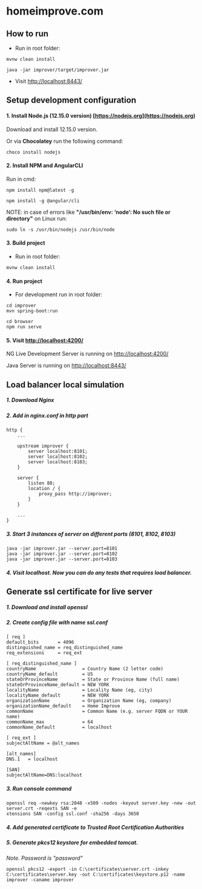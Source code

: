 # homeimprove.com

## How to run

* Run in root folder:
```
mvnw clean install
```
```
java -jar improver/target/improver.jar
```

* Visit [http://localhost:8443/](http://localhost:8443/)


## Setup development configuration

#### 1. Install Node.js (12.15.0 version) [https://nodejs.org](https://nodejs.org)

Download and install 12.15.0 version. 

Or via **Chocolatey** run the following command:
```
choco install nodejs
```

#### 2. Install NPM and AngularCLI
Run in cmd:
```
npm install npm@latest -g
```
```
npm install -g @angular/cli
```

NOTE: in case of errors like __"/usr/bin/env: ‘node’: No such file or directory"__ 
on Linux run:
```
sudo ln -s /usr/bin/nodejs /usr/bin/node
```
#### 3. Build project

* Run in root folder:

```
mvnw clean install
```

#### 4. Run project

* For development run in root folder:

```
cd improver
mvn spring-boot:run
```

```
cd browser
npm run serve
```

#### 5. Visit [http://localhost:4200/](http://localhost:4200/)

NG Live Development Server is running on [http://localhost:4200/](http://localhost:4200/)

Java Server is running on [http://localhost:8443/](http://localhost:8443/)




## Load balancer local simulation

##### 1. Download Nginx
##### 2. Add in nginx.conf in http part

```
http {
    ...
    
    upstream improver {
        server localhost:8101;
        server localhost:8102;
        server localhost:8103;
    }

    server {
        listen 80;
        location / {
            proxy_pass http://improver;
        }
    }
    
    ...
}
```

##### 3. Start 3 instances of server on different ports (8101, 8102, 8103) 
`java -jar improver.jar --server.port=8101`  
`java -jar improver.jar --server.port=8102`  
`java -jar improver.jar --server.port=8103`  
##### 4. Visit localhost. Now you can do any tests that requires load balancer. 


## Generate ssl certificate for live server
##### 1. Download and install openssl
##### 2. Create config file with name ssl.conf
```
[ req ]
default_bits       = 4096
distinguished_name = req_distinguished_name
req_extensions     = req_ext

[ req_distinguished_name ]
countryName                 = Country Name (2 letter code)
countryName_default         = US
stateOrProvinceName         = State or Province Name (full name)
stateOrProvinceName_default = NEW YORK
localityName                = Locality Name (eg, city)
localityName_default        = NEW YORK
organizationName            = Organization Name (eg, company)
organizationName_default    = Home Improve
commonName                  = Common Name (e.g. server FQDN or YOUR name)
commonName_max              = 64
commonName_default          = localhost

[ req_ext ]
subjectAltName = @alt_names

[alt_names]
DNS.1   = localhost

[SAN]
subjectAltName=DNS:localhost
```
##### 3. Run console command
````
openssl req -newkey rsa:2048 -x509 -nodes -keyout server.key -new -out server.crt -reqexts SAN -e
xtensions SAN -config ssl.conf -sha256 -days 3650
````
##### 4. Add generated certificate to Trusted Root Certification Authorities

##### 5. Generate pkcs12 keystore for embedded tomcat.  
_Note. Password is "password"_
````
openssl pkcs12 -export -in C:\certificates\server.crt -inkey C:\certificates\server.key -out C:\certificates\keystore.p12 -name improver -caname improver
````
